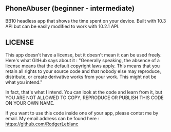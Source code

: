 PhoneAbuser (beginner - intermediate)
--------------
BB10 headless app that shows the time spent on your device. Built with 10.3 API but can be easily modified to work with 10.2.1 API.


LICENSE
--------------
This app doesn't have a license, but it doesn't mean it can be used freely. Here's what GitHub says about it :
"Generally speaking, the absence of a license means that the default copyright laws apply. This means that you retain all rights to your source code and that nobody else may reproduce, distribute, or create derivative works from your work. This might not be what you intend."

In fact, that's what I intend. You can look at the code and learn from it, but YOU ARE NOT ALLOWED TO COPY, REPRODUCE OR PUBLISH THIS CODE ON YOUR OWN NAME.

If you want to use this code inside one of your app, please contat me by email. My email address can be found here :
https://github.com/RodgerLeblanc

